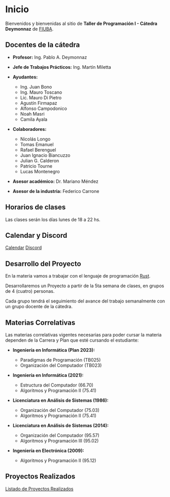 # Inicio

Bienvenidos y bienvenidas al sitio de **Taller de Programación I - Cátedra Deymonnaz** de [FIUBA](http://www.fi.uba.ar/).


## Docentes de la cátedra
- **Profesor:** Ing. Pablo A. Deymonnaz
- **Jefe de Trabajos Prácticos:** Ing. Martín Miletta
- **Ayudantes:**
  - Ing. Juan Bono
  - Ing. Mauro Toscano
  - Lic. Mauro Di Pietro
  - Agustín Firmapaz
  - Alfonso Campodonico
  - Noah Masri
  - Camila Ayala
- **Colaboradores:**
  - Nicolás Longo
  - Tomas Emanuel
  - Rafael Berenguel
  - Juan Ignacio Biancuzzo
  - Julian G. Calderon
  - Patricio Tourne
  - Lucas Montenegro

- **Asesor académico:** Dr. Mariano Méndez
- **Asesor de la industria:** Federico Carrone


## Horarios de clases

Las clases serán los días lunes de 18 a 22 hs.

## Calendar y Discord

[Calendar](https://calendar.google.com/calendar/u/1?cid=Y19hMTQ2OWZjN2Y5MjRkNjkzY2I3NjIzYjVlNGUyZWQxN2UxYjQ0OTZjNTMwMjIxZDI1OGE3MzI2ZjRjNzhiODk0QGdyb3VwLmNhbGVuZGFyLmdvb2dsZS5jb20)
[Discord](https://discord.gg/M6JKga2prp)

## Desarrollo del Proyecto

En la materia vamos a trabajar con el lenguaje de programación [Rust](https://www.rust-lang.org/).

Desarrollaremos un Proyecto a partir de la 5ta semana de clases, en grupos de 4 (cuatro) personas.

Cada grupo tendrá el seguimiento del avance del trabajo semanalmente con un grupo docente de la cátedra.

## Materias Correlativas

Las materias correlativas vigentes necesarias para poder cursar la materia dependen de la Carrera y Plan que esté cursando el estudiante:

- **Ingeniería en Informática (Plan 2023):**

  - Paradigmas de Programación (TB025)
  - Organización del Computador (TB023)

- **Ingeniería en Informática (2021):**

  - Estructura del Computador (66.70)
  - Algoritmos y Programación II (75.41)

- **Licenciatura en Análisis de Sistemas (1986):**

  - Organización del Computador (75.03)
  - Algoritmos y Programación II (75.41)

- **Licenciatura en Análisis de Sistemas (2014):**

  - Organización del Computador (95.57)
  - Algoritmos y Programación III (95.02)

- **Ingeniería en Electrónica (2009):**
  - Algoritmos y Programación II (95.12)

## Proyectos Realizados
  [Listado de Proyectos Realizados](./proyecto/index.md)
